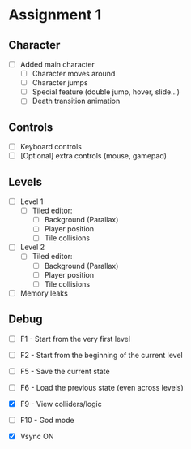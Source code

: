 # Assignment 1

## Character

- [ ] Added main character
  - [ ] Character moves around
  - [ ] Character jumps
  - [ ] Special feature (double jump, hover, slide...)
  - [ ] Death transition animation

## Controls

- [ ] Keyboard controls
- [ ] [Optional] extra controls (mouse, gamepad)
  
## Levels

- [ ] Level 1
  - [ ] Tiled editor:
    - [ ] Background (Parallax)
    - [ ] Player position
	- [ ] Tile collisions
- [ ] Level 2
  - [ ] Tiled editor:
    - [ ] Background (Parallax)
    - [ ] Player position
	- [ ] Tile collisions
- [ ] Memory leaks  

## Debug

- [ ] F1 - Start from the very first level
- [ ] F2 - Start from the beginning of the current level
- [ ] F5 - Save the current state
- [ ] F6 - Load the previous state (even across levels)
- [x] F9 - View colliders/logic
- [ ] F10 - God mode

- [x] Vsync ON
